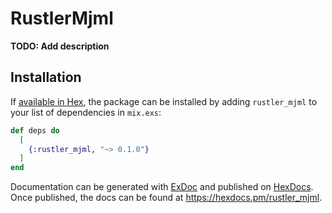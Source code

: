 # RustlerMjml

**TODO: Add description**

## Installation

If [available in Hex](https://hex.pm/docs/publish), the package can be installed
by adding `rustler_mjml` to your list of dependencies in `mix.exs`:

```elixir
def deps do
  [
    {:rustler_mjml, "~> 0.1.0"}
  ]
end
```

Documentation can be generated with [ExDoc](https://github.com/elixir-lang/ex_doc)
and published on [HexDocs](https://hexdocs.pm). Once published, the docs can
be found at <https://hexdocs.pm/rustler_mjml>.

